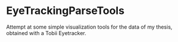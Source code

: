 # EyeTrackingParseTools

Attempt at some simple visualization tools for the data of my thesis, obtained with a Tobii Eyetracker.
